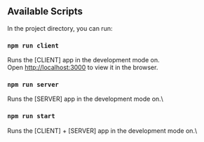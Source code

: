 ## Available Scripts

In the project directory, you can run:

### `npm run client`

Runs the [CLIENT] app in the development mode on.\
Open [http://localhost:3000](http://localhost:3000) to view it in the browser.

### `npm run server`
Runs the [SERVER] app in the development mode on.\


### `npm run start`
Runs the [CLIENT] + [SERVER] app in the development mode on.\

